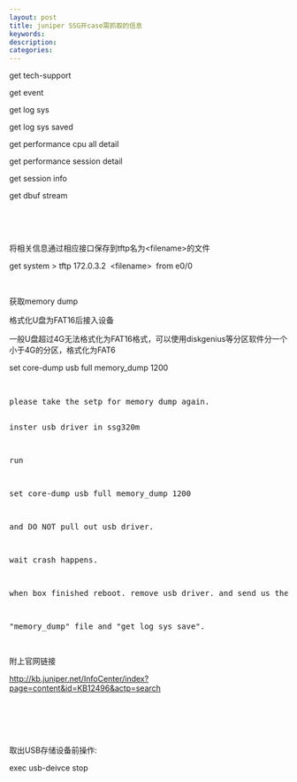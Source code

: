 ```yaml
---
layout: post
title: juniper SSG开case需抓取的信息
keywords:
description:
categories:
---
```

<p>get tech-support</p>
<p>get event</p>
<p>get log sys</p>
<p>get log sys saved</p>
<p>get performance&nbsp;cpu&nbsp;all detail</p>
<p>get performance session detail</p>
<p>get session info</p>
<p>get&nbsp;dbuf&nbsp;stream</p>
<p>&nbsp;</p>
<p>&nbsp;</p>
<p>将相关信息通过相应接口保存到tftp名为&lt;filename&gt;的文件</p>
<p>get system &gt; tftp 172.0.3.2 &nbsp;&lt;filename&gt; &nbsp;from e0/0</p>
<p>&nbsp;</p>
<p>获取memory dump</p>
<p>格式化U盘为FAT16后接入设备</p>
<p>一般U盘超过4G无法格式化为FAT16格式，可以使用diskgenius等分区软件分一个小于4G的分区，格式化为FAT6</p>
<p>set core-dump usb full memory_dump 1200</p>
<p>&nbsp;</p>
<div class="cnblogs_Highlighter">
<pre class="brush:csharp;gutter:true;">please take the setp for memory dump again.

inster  usb driver in ssg320m

run

set core-dump usb full memory_dump 1200

and DO NOT pull out usb driver.

wait crash happens.

 
when box finished reboot. remove usb driver. and send us the

"memory_dump" file and "get log sys save".

 
</pre>
</div>
<p>附上官网链接</p>
<p><a href="http://kb.juniper.net/InfoCenter/index?page=content&amp;id=KB12496&amp;actp=search" target="_blank">http://kb.juniper.net/InfoCenter/index?page=content&amp;id=KB12496&amp;actp=search</a></p>
<p>　</p>
<p><img src="/images/blog/725676-20151217140632162-396922512.png" alt="" /></p>
<p>&nbsp;</p>
<p class="reader-word-layer reader-word-s1-1">取出USB存储设备前操作:&nbsp;</p>
<p class="reader-word-layer reader-word-s1-2">exec usb-deivce&nbsp;stop</p>
    

